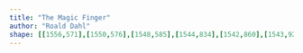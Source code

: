 ```yaml
---
title: "The Magic Finger"
author: "Roald Dahl"
shape: [[1556,571],[1550,576],[1548,585],[1544,834],[1542,860],[1543,920],[1540,955],[1541,986],[1539,1001],[1539,1035],[1537,1060],[1537,1122],[1535,1143],[1534,1319],[1531,1468],[1533,1490],[1538,1494],[1546,1495],[1571,1494],[1582,1488],[1583,1486],[1576,1477],[1577,1466],[1572,1449],[1566,1437],[1567,1415],[1564,1401],[1566,1381],[1565,1353],[1567,1345],[1567,1274],[1569,1267],[1570,1251],[1570,1175],[1577,1163],[1572,1148],[1573,1130],[1571,1118],[1571,1062],[1573,1047],[1572,1015],[1574,1008],[1573,979],[1576,968],[1574,941],[1578,926],[1578,918],[1574,901],[1579,886],[1579,878],[1576,867],[1576,858],[1579,851],[1579,838],[1577,833],[1576,822],[1580,810],[1581,797],[1579,785],[1579,780],[1582,773],[1580,764],[1580,697],[1581,669],[1583,656],[1583,606],[1581,601],[1581,587],[1583,580],[1577,573],[1570,571]]
---
```

